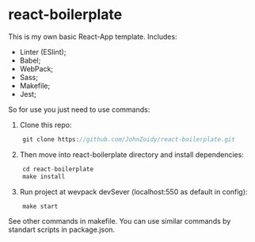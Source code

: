 # react-boilerplate

This is my own basic React-App template. Includes:

- Linter (ESlint);
- Babel;
- WebPack;
- Sass;
- Makefile;
- Jest;

So for use you just need to use commands:

1. Clone this repo:

```javascript
    git clone https://github.com/JohnZoidy/react-boilerplate.git
```
2. Then move into react-boilerplate directory and install dependencies:

```javascript
    cd react-boilerplate
    make install
```

3. Run project at wevpack devSever (localhost:550 as default in config):

```javascript
    make start
```

See other commands in makefile.
You can use similar commands by standart scripts in package.json.
